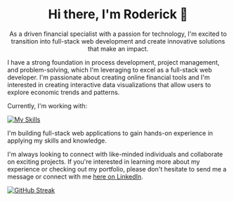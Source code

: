 <h1 align="center">Hi there, I'm Roderick 👋</h1>
<p align="center">As a driven financial specialist with a passion for technology, I'm excited to transition into full-stack web development and create innovative solutions that make an impact.</p>

<p>I have a strong foundation in process development, project management, and problem-solving, which I'm leveraging to excel as a full-stack web developer. I'm passionate about creating online financial tools and I'm interested in creating interactive data visualizations that allow users to explore economic trends and patterns.</p>

<p>Currently, I'm working with:</p>

[![My Skills](https://skillicons.dev/icons?i=js,react,rails,heroku,css,html,d3,git,github,mongodb,nodejs,postgres,postman,redux,ruby,vscode&perline=8)](https://skillicons.dev)

<p>I'm building full-stack web applications to gain hands-on experience in applying my skills and knowledge.</p>

<p>I'm always looking to connect with like-minded individuals and collaborate on exciting projects. If you're interested in learning more about my experience or checking out my portfolio, please don't hesitate to send me a message or connect with me <a href="https://www.linkedin.com/in/roderick-mendoza-9133b7b5/">here on LinkedIn</a>.</p>

[![GitHub Streak](https://streak-stats.demolab.com/?user=rodmen07&theme=dark)](https://git.io/streak-stats)
